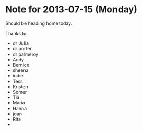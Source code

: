 # Note for 2013-07-15 (Monday)

Should be heading home today. 


Thanks to

- dr Julia 
- dr porter
- dr palmeroy
- Andy 
- Bernice 
- sheena
- indie
- Tess
- Kristen
- Somer
- Tia 
- Maria 
- Hanna
- joan
- Rita
-
